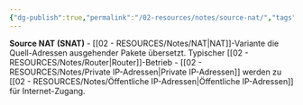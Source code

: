 ```yaml
---
{"dg-publish":true,"permalink":"/02-resources/notes/source-nat/","tags":["nat/typ","übersetzung/quelle"],"noteIcon":"","updated":"2025-08-28T20:50:30.000+02:00"}
---
```



**Source NAT (SNAT)** - [[02 - RESOURCES/Notes/NAT\|NAT]]-Variante die Quell-Adressen ausgehender Pakete übersetzt.
Typischer [[02 - RESOURCES/Notes/Router\|Router]]-Betrieb - [[02 - RESOURCES/Notes/Private IP-Adressen\|Private IP-Adressen]] werden zu [[02 - RESOURCES/Notes/Öffentliche IP-Adressen\|Öffentliche IP-Adressen]] für Internet-Zugang.